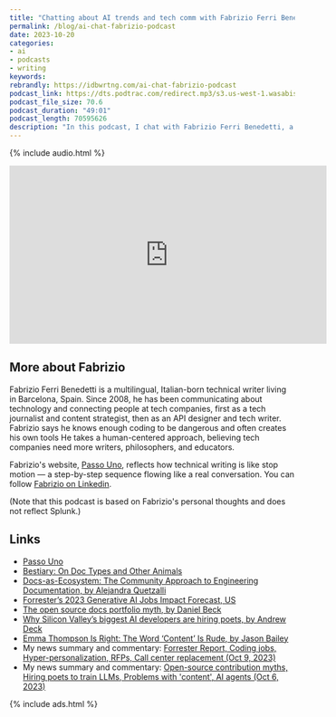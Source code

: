 ```yaml
---
title: "Chatting about AI trends and tech comm with Fabrizio Ferri Benedetti"
permalink: /blog/ai-chat-fabrizio-podcast
date: 2023-10-20
categories:
- ai
- podcasts
- writing
keywords: 
rebrandly: https://idbwrtng.com/ai-chat-fabrizio-podcast
podcast_link: https://dts.podtrac.com/redirect.mp3/s3.us-west-1.wasabisys.com/idbwmedia.com/podcasts/fabriziochataioct18.mp3
podcast_file_size: 70.6
podcast_duration: "49:01"
podcast_length: 70595626
description: "In this podcast, I chat with Fabrizio Ferri Benedetti, a tech writer in Barcelona who blogs at passo.uno and works for Splunk, about various AI news topics. We talk about the Forrester AI jobs impact forecast, the community element in documentation, the way the profession is changing with AI, content design roles with LLMs, how complex processes and interactions can't be automated, whether the word 'content' is problematic, and more."
---
```


{% include audio.html %}

<iframe width="560" height="315" src="https://www.youtube.com/embed/YyAtNrJQu-0" title="YouTube video player" frameborder="0" allow="accelerometer; autoplay; clipboard-write; encrypted-media; gyroscope; picture-in-picture" allowfullscreen></iframe>

## More about Fabrizio

Fabrizio Ferri Benedetti is a multilingual, Italian-born technical writer living in Barcelona, Spain. Since 2008, he has been communicating about technology and connecting people at tech companies, first as a tech journalist and content strategist, then as an API designer and tech writer. Fabrizio says he knows enough coding to be dangerous and often creates his own tools He takes a human-centered approach, believing tech companies need more writers, philosophers, and educators. 

Fabrizio's website, [Passo Uno](https://passo.uno), reflects how technical writing is like stop motion &mdash; a step-by-step sequence flowing like a real conversation. You can follow [Fabrizio on Linkedin](https://www.linkedin.com/in/fabrizioferri/).

(Note that this podcast is based on Fabrizio's personal thoughts and does not reflect Splunk.)

## Links

* [Passo Uno](https://passo.uno/)
* [Bestiary: On Doc Types and Other Animals](https://passo.uno/docs-bestiary-taxonomy/)
* [Docs-as-Ecosystem: The Community Approach to Engineering Documentation, by Alejandra Quetzalli](https://www.amazon.com/Docs-as-Ecosystem-Community-Approach-Engineering-Documentation/dp/1484293274)
* [Forrester’s 2023 Generative AI Jobs Impact Forecast, US](https://regmedia.co.uk/2023/09/06/forrester_gen_ai_report_pdf.pdf)
* [The open source docs portfolio myth, by Daniel Beck](https://ddbeck.com/starving-for-docs/)
* [Why Silicon Valley’s biggest AI developers are hiring poets, by Andrew Deck](https://restofworld.org/2023/ai-developers-fiction-poetry-scale-ai-appen/)
* [Emma Thompson Is Right: The Word ‘Content’ Is Rude, by Jason Bailey](https://www.nytimes.com/2023/09/27/movies/emma-thompson-writers-strike-content.html)
* My news summary and commentary: [Forrester Report, Coding jobs, Hyper-personalization, RFPs, Call center replacement (Oct 9, 2023)](https://idratherbewriting.com/blog/links-from-web-oct-9)
* My news summary and commentary: [Open-source contribution myths, Hiring poets to train LLMs, Problems with 'content', AI agents (Oct 6, 2023)](https://idratherbewriting.com/blog/links-from-web-oct-6-2023)

{% include ads.html %}